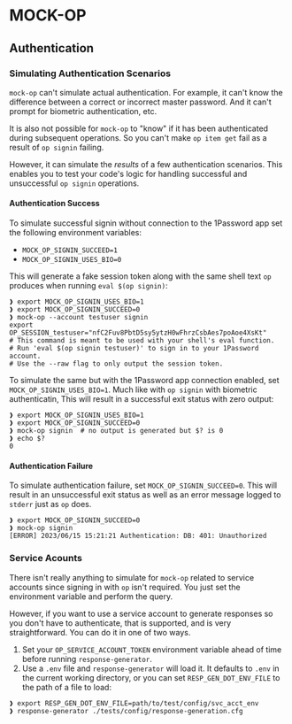 # MOCK-OP

## Authentication

### Simulating Authentication Scenarios

`mock-op` can't simulate actual authentication. For example, it can't know the difference between a correct or incorrect master password. And it can't prompt for biometric authentication, etc.

It is also not possible for `mock-op` to "know" if it has been authenticated during subsequent operations. So you can't make `op item get` fail as a result of `op signin` failing.

However, it can simulate the *results* of a few authentication scenarios. This enables you to test your code's logic for handling successful and unsuccessful `op signin` operations.

#### Authentication Success

To simulate successful signin without connection to the 1Password app set the following environment variables:
- `MOCK_OP_SIGNIN_SUCCEED=1`
- `MOCK_OP_SIGNIN_USES_BIO=0`

This will generate a fake session token along with the same shell text `op` produces when running `eval $(op signin)`:

```console
❱ export MOCK_OP_SIGNIN_USES_BIO=1
❱ export MOCK_OP_SIGNIN_SUCCEED=0
❱ mock-op --account testuser signin
export OP_SESSION_testuser="nfC2Fuv8PbtD5sy5ytzH0wFhrzCsbAes7poAoe4XsKt"
# This command is meant to be used with your shell's eval function.
# Run 'eval $(op signin testuser)' to sign in to your 1Password account.
# Use the --raw flag to only output the session token.
```

To simulate the same but with the 1Password app connection enabled, set `MOCK_OP_SIGNIN_USES_BIO=1`. Much like with `op signin` with biometric authenticatin, This will result in a successful exit status with zero output:

```console
❱ export MOCK_OP_SIGNIN_USES_BIO=1
❱ export MOCK_OP_SIGNIN_SUCCEED=0
❱ mock-op signin  # no output is generated but $? is 0
❱ echo $?
0
```

#### Authentication Failure

To simulate authentication failure, set `MOCK_OP_SIGNIN_SUCCEED=0`. This will result in an unsuccessful exit status as well as an error message logged to `stderr` just as `op` does.

```console
❱ export MOCK_OP_SIGNIN_SUCCEED=0
❱ mock-op signin
[ERROR] 2023/06/15 15:21:21 Authentication: DB: 401: Unauthorized
```


### Service Acounts

There isn't really anything to simulate for `mock-op` related to service accounts since signing in with `op` isn't required. You just set the environment variable and perform the query.

However, if you want to use a service account to generate responses so you don't have to authenticate, that is supported, and is very straightforward. You can do it in one of two ways.

1. Set your `OP_SERVICE_ACCOUNT_TOKEN` environment variable ahead of time before running `response-generator`.
2. Use a `.env` file and `response-generator` will load it. It defaults to `.env` in the current working directory, or you can set `RESP_GEN_DOT_ENV_FILE` to the path of a file to load:

```console
❱ export RESP_GEN_DOT_ENV_FILE=path/to/test/config/svc_acct_env
❱ response-generator ./tests/config/response-generation.cfg
```
